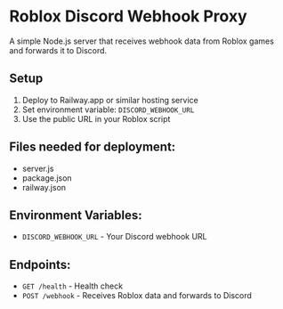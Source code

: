 # Roblox Discord Webhook Proxy

A simple Node.js server that receives webhook data from Roblox games and forwards it to Discord.

## Setup

1. Deploy to Railway.app or similar hosting service
2. Set environment variable: `DISCORD_WEBHOOK_URL`
3. Use the public URL in your Roblox script

## Files needed for deployment:
- server.js
- package.json  
- railway.json

## Environment Variables:
- `DISCORD_WEBHOOK_URL` - Your Discord webhook URL

## Endpoints:
- `GET /health` - Health check
- `POST /webhook` - Receives Roblox data and forwards to Discord